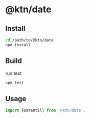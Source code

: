 # @ktn/date

## Install

```bash
cd /path/to/@ktn/date
npm install
```

## Build

run test

```bash
npm test
```

## Usage


```javascript
import {DateUtil} from '@ktn/date';
```
